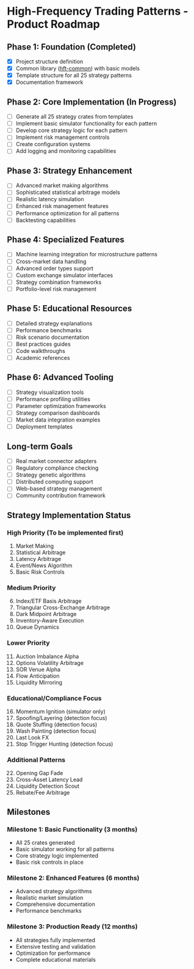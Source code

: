 # High-Frequency Trading Patterns - Product Roadmap

## Phase 1: Foundation (Completed)
- [x] Project structure definition
- [x] Common library ([hft-common](file:///c%3A/Users/RMT/Documents/vscodium/Master-Test-Cases-Rust/high-frequency-trading-patterns/crates/hft-common/src/lib.rs)) with basic models
- [x] Template structure for all 25 strategy patterns
- [x] Documentation framework

## Phase 2: Core Implementation (In Progress)
- [ ] Generate all 25 strategy crates from templates
- [ ] Implement basic simulator functionality for each pattern
- [ ] Develop core strategy logic for each pattern
- [ ] Implement risk management controls
- [ ] Create configuration systems
- [ ] Add logging and monitoring capabilities

## Phase 3: Strategy Enhancement
- [ ] Advanced market making algorithms
- [ ] Sophisticated statistical arbitrage models
- [ ] Realistic latency simulation
- [ ] Enhanced risk management features
- [ ] Performance optimization for all patterns
- [ ] Backtesting capabilities

## Phase 4: Specialized Features
- [ ] Machine learning integration for microstructure patterns
- [ ] Cross-market data handling
- [ ] Advanced order types support
- [ ] Custom exchange simulator interfaces
- [ ] Strategy combination frameworks
- [ ] Portfolio-level risk management

## Phase 5: Educational Resources
- [ ] Detailed strategy explanations
- [ ] Performance benchmarks
- [ ] Risk scenario documentation
- [ ] Best practices guides
- [ ] Code walkthroughs
- [ ] Academic references

## Phase 6: Advanced Tooling
- [ ] Strategy visualization tools
- [ ] Performance profiling utilities
- [ ] Parameter optimization frameworks
- [ ] Strategy comparison dashboards
- [ ] Market data integration examples
- [ ] Deployment templates

## Long-term Goals
- [ ] Real market connector adapters
- [ ] Regulatory compliance checking
- [ ] Strategy genetic algorithms
- [ ] Distributed computing support
- [ ] Web-based strategy management
- [ ] Community contribution framework

## Strategy Implementation Status

### High Priority (To be implemented first)
1. Market Making
2. Statistical Arbitrage
3. Latency Arbitrage
4. Event/News Algorithm
5. Basic Risk Controls

### Medium Priority
6. Index/ETF Basis Arbitrage
7. Triangular Cross-Exchange Arbitrage
8. Dark Midpoint Arbitrage
9. Inventory-Aware Execution
10. Queue Dynamics

### Lower Priority
11. Auction Imbalance Alpha
12. Options Volatility Arbitrage
13. SOR Venue Alpha
14. Flow Anticipation
15. Liquidity Mirroring

### Educational/Compliance Focus
16. Momentum Ignition (simulator only)
17. Spoofing/Layering (detection focus)
18. Quote Stuffing (detection focus)
19. Wash Painting (detection focus)
20. Last Look FX
21. Stop Trigger Hunting (detection focus)

### Additional Patterns
22. Opening Gap Fade
23. Cross-Asset Latency Lead
24. Liquidity Detection Scout
25. Rebate/Fee Arbitrage

## Milestones

### Milestone 1: Basic Functionality (3 months)
- All 25 crates generated
- Basic simulator working for all patterns
- Core strategy logic implemented
- Basic risk controls in place

### Milestone 2: Enhanced Features (6 months)
- Advanced strategy algorithms
- Realistic market simulation
- Comprehensive documentation
- Performance benchmarks

### Milestone 3: Production Ready (12 months)
- All strategies fully implemented
- Extensive testing and validation
- Optimization for performance
- Complete educational materials
